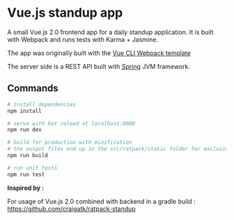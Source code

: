 # Vue.js standup app

A small Vue.js 2.0 frontend app for a daily standup application. It is built with Webpack and runs tests with Karma + Jasmine.

The app was originally built with the [Vue CLI Webpack template](https://github.com/vuejs-templates/webpack)

The server side is a REST API built with [Spring](https://spring.io/) JVM framework.

## Commands

``` bash
# install dependencies
npm install

# serve with hot reload at localhost:8080
npm run dev

# build for production with minification
# the output files end up in the src/ratpack/static folder for exclusion in the Ratpack executable JAR file.
npm run build

# run unit tests
npm run test
```

**Inspired by :**

For usage of Vue.js 2.0 combined with backend in a gradle build :
https://github.com/craigatk/ratpack-standup
